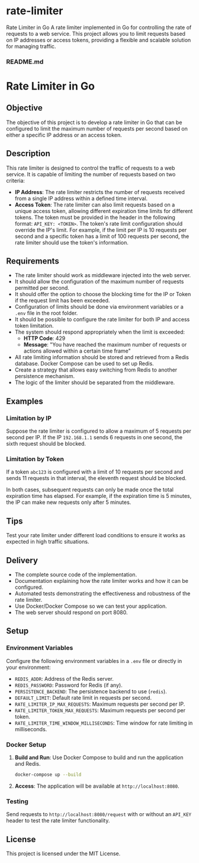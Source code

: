 # rate-limiter
Rate Limiter in Go  A rate limiter implemented in Go for controlling the rate of requests to a web service. This project allows you to limit requests based on IP addresses or access tokens, providing a flexible and scalable solution for managing traffic.
### README.md

# Rate Limiter in Go

## Objective

The objective of this project is to develop a rate limiter in Go that can be configured to limit the maximum number of requests per second based on either a specific IP address or an access token.

## Description

This rate limiter is designed to control the traffic of requests to a web service. It is capable of limiting the number of requests based on two criteria:

- **IP Address**: The rate limiter restricts the number of requests received from a single IP address within a defined time interval.
- **Access Token**: The rate limiter can also limit requests based on a unique access token, allowing different expiration time limits for different tokens. The token must be provided in the header in the following format: `API_KEY: <TOKEN>`. The token's rate limit configuration should override the IP's limit. For example, if the limit per IP is 10 requests per second and a specific token has a limit of 100 requests per second, the rate limiter should use the token's information.

## Requirements

- The rate limiter should work as middleware injected into the web server.
- It should allow the configuration of the maximum number of requests permitted per second.
- It should offer the option to choose the blocking time for the IP or Token if the request limit has been exceeded.
- Configuration of limits should be done via environment variables or a `.env` file in the root folder.
- It should be possible to configure the rate limiter for both IP and access token limitation.
- The system should respond appropriately when the limit is exceeded:
  - **HTTP Code**: 429
  - **Message**: "You have reached the maximum number of requests or actions allowed within a certain time frame"
- All rate limiting information should be stored and retrieved from a Redis database. Docker Compose can be used to set up Redis.
- Create a strategy that allows easy switching from Redis to another persistence mechanism.
- The logic of the limiter should be separated from the middleware.

## Examples

### Limitation by IP

Suppose the rate limiter is configured to allow a maximum of 5 requests per second per IP. If the IP `192.168.1.1` sends 6 requests in one second, the sixth request should be blocked.

### Limitation by Token

If a token `abc123` is configured with a limit of 10 requests per second and sends 11 requests in that interval, the eleventh request should be blocked.

In both cases, subsequent requests can only be made once the total expiration time has elapsed. For example, if the expiration time is 5 minutes, the IP can make new requests only after 5 minutes.

## Tips

Test your rate limiter under different load conditions to ensure it works as expected in high traffic situations.

## Delivery

- The complete source code of the implementation.
- Documentation explaining how the rate limiter works and how it can be configured.
- Automated tests demonstrating the effectiveness and robustness of the rate limiter.
- Use Docker/Docker Compose so we can test your application.
- The web server should respond on port 8080.

## Setup

### Environment Variables

Configure the following environment variables in a `.env` file or directly in your environment:

- `REDIS_ADDR`: Address of the Redis server.
- `REDIS_PASSWORD`: Password for Redis (if any).
- `PERSISTENCE_BACKEND`: The persistence backend to use (`redis`).
- `DEFAULT_LIMIT`: Default rate limit in requests per second.
- `RATE_LIMITER_IP_MAX_REQUESTS`: Maximum requests per second per IP.
- `RATE_LIMITER_TOKEN_MAX_REQUESTS`: Maximum requests per second per token.
- `RATE_LIMITER_TIME_WINDOW_MILLISECONDS`: Time window for rate limiting in milliseconds.

### Docker Setup

1. **Build and Run**: Use Docker Compose to build and run the application and Redis.

   ```bash
   docker-compose up --build
   ```

2. **Access**: The application will be available at `http://localhost:8080`.

### Testing

Send requests to `http://localhost:8080/request` with or without an `API_KEY` header to test the rate limiter functionality.

## License

This project is licensed under the MIT License.
